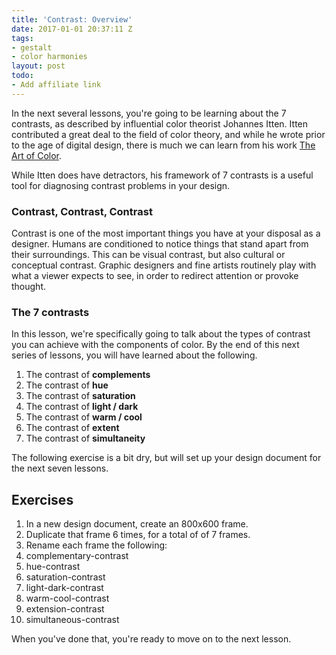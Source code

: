 ```yaml
---
title: 'Contrast: Overview'
date: 2017-01-01 20:37:11 Z
tags:
- gestalt
- color harmonies
layout: post
todo:
- Add affiliate link
---
```


In the next several lessons, you're going to be learning about the 7 contrasts, as described by influential color theorist Johannes Itten. Itten contributed a great deal to the field of color theory, and while he wrote prior to the age of digital design, there is much we can learn from his work [The Art of Color](https://www.amazon.com/Art-Color-Subjective-Experience-Objective/dp/0471289280).

While Itten does have detractors, his framework of 7 contrasts is a useful tool for diagnosing contrast problems in your design.

### Contrast, Contrast, Contrast

Contrast is one of the most important things you have at your disposal as a designer. Humans are conditioned to notice things that stand apart from their surroundings. This can be visual contrast, but also cultural or conceptual contrast. Graphic designers and fine artists routinely play with what a viewer expects to see, in order to redirect attention or provoke thought.

<!--TODO: Show a few images of famous design posters that are really contrasty / unexpected-->

### The 7 contrasts

In this lesson, we're specifically going to talk about the types of contrast you can achieve with the components of color. By the end of this next series of lessons, you will have learned about the following.

1. The contrast of **complements**
2. The contrast of **hue**
3. The contrast of **saturation**
4. The contrast of **light / dark**
5. The contrast of **warm / cool**
6. The contrast of **extent**
7. The contrast of **simultaneity**

The following exercise is a bit dry, but will set up your design document for the next seven lessons.

<!--more-->
## Exercises

1. In a new design document, create an 800x600 <span data-keyCombo="frame">frame</span>.
2. <span data-keyCombo="duplicate">Duplicate</span> that frame 6 times, for a total of of 7 frames.
3. <span data-keyCombo="rename">Rename</span> each frame the following:
  1. complementary-contrast
  2. hue-contrast
  3. saturation-contrast
  4. light-dark-contrast
  5. warm-cool-contrast
  6. extension-contrast
  7. simultaneous-contrast

When you've done that, you're ready to move on to the next lesson.
